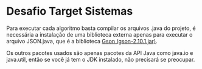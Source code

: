 # Desafio Target Sistemas

Para executar cada algoritmo basta compilar os arquivos .java do projeto, é necessária a instalação de uma biblioteca externa apenas para executar o arquivo JSON.java, que é a biblioteca [Gson (gson-2.10.1.jar)](https://mvnrepository.com/artifact/com.google.code.gson/gson/2.10.1).

Os outros pacotes usados são apenas pacotes da API Java como java.io e java.util, então se você já tem o JDK instalado, não precisará se preocupar.
